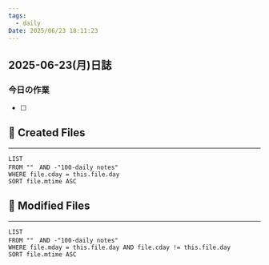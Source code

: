 ```yaml
---
tags:
  - daily
Date: 2025/06/23 18:11:23
---
```

## 2025-06-23(月)日誌

### 今日の作業
- [ ] 


 
## 📁 Created Files
---
```dataview
LIST 
FROM ""　AND -"100-daily notes"
WHERE file.cday = this.file.day
SORT file.mtime ASC
```

## 📁 Modified Files
---
```dataview
LIST 
FROM ""　AND -"100-daily notes"
WHERE file.mday = this.file.day AND file.cday != this.file.day
SORT file.mtime ASC
```